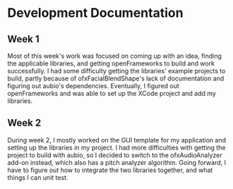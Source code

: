# Development Documentation

## Week 1
Most of this week's work was focused on coming up with an idea, finding the applicable libraries, and getting openFrameworks to build and work successfully. I had some difficulty getting the libraries' example projects to build, partly because of ofxFacialBlendShape's lack of documentation and figuring out aubio's dependencies. Eventually, I figured out openFrameworks and was able to set up the XCode project and add my libraries.

## Week 2
During week 2, I mostly worked on the GUI template for my application and setting up the libraries in my project. I had more difficulties with getting the project to build with aubio, so I decided to switch to the ofxAudioAnalyzer add-on instead, which also has a pitch analyzer algorithm. Going forward, I have to figure out how to integrate the two libraries together, and what things I can unit test. 
